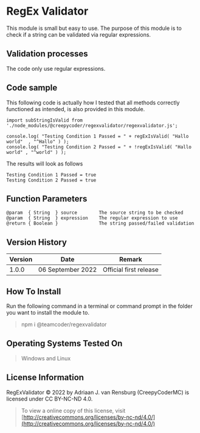 # RegEx Validator
This module is small but easy to use. The purpose of this module is to check if a string can be validated via regular expressions.
## Validation processes
The code only use regular expressions.
## Code sample
This following code is actually how I tested that all methods correctly functioned as intended, is also provided in this module.
```
import subStringIsValid from './node_modules/@creepycoder/regexvalidator/regexvalidator.js';

console.log( "Testing Condition 1 Passed = " + regExIsValid( "Hallo world"  , "^Hallo" ) );
console.log( "Testing Condition 2 Passed = " + !regExIsValid( "Hallo world" , "^world" ) );
```
The results will look as follows
```
Testing Condition 1 Passed = true
Testing Condition 2 Passed = true
```
## Function Parameters
```
@param  { String  } source        The source string to be checked
@param  { String  } expression    The regular expression to use
@return { Boolean }               The string passed/failed validation
```
## Version History
| Version  | Date                   | Remark                              |
|----------|------------------------|-------------------------------------|
| 1.0.0    | 06 September 2022      | Official first release              |
## How To Install
Run the following command in a terminal or command prompt in the folder you want to install the module to.
> npm i @teamcoder/regexvalidator
## Operating Systems Tested On
>Windows and Linux
## License Information
RegExValidator © 2022 by Adriaan J. van Rensburg (CreepyCoderMC) is licensed under CC BY-NC-ND 4.0.
> To view a online copy of this license, visit [http://creativecommons.org/licenses/by-nc-nd/4.0/](http://creativecommons.org/licenses/by-nc-nd/4.0/)
